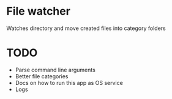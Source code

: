 # File watcher

Watches directory and move created files into category folders

# TODO
- Parse command line arguments
- Better file categories
- Docs on how to run this app as OS service
- Logs
